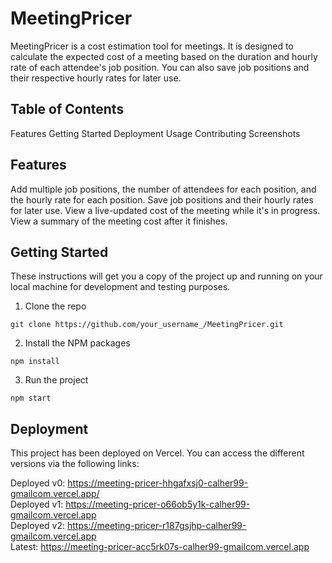# MeetingPricer

MeetingPricer is a cost estimation tool for meetings. It is designed to calculate the expected cost of a meeting based on the duration and hourly rate of each attendee's job position. You can also save job positions and their respective hourly rates for later use.

## Table of Contents

Features
Getting Started
Deployment
Usage
Contributing
Screenshots

## Features

Add multiple job positions, the number of attendees for each position, and the hourly rate for each position.
Save job positions and their hourly rates for later use.
View a live-updated cost of the meeting while it's in progress.
View a summary of the meeting cost after it finishes.

## Getting Started

These instructions will get you a copy of the project up and running on your local machine for development and testing purposes.

1. Clone the repo

```
git clone https://github.com/your_username_/MeetingPricer.git
```

2. Install the NPM packages

```
npm install
```

3. Run the project

```
npm start
```

## Deployment

This project has been deployed on Vercel. You can access the different versions via the following links:

Deployed v0: https://meeting-pricer-hhgafxsj0-calher99-gmailcom.vercel.app/  
Deployed v1: https://meeting-pricer-o66ob5y1k-calher99-gmailcom.vercel.app  
Deployed v2: https://meeting-pricer-r187gsjhp-calher99-gmailcom.vercel.app  
Latest: https://meeting-pricer-acc5rk07s-calher99-gmailcom.vercel.app
